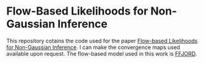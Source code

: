 # Flow-Based Likelihoods for Non-Gaussian Inference


This repository cotains the code used for the paper [Flow-based Likelihoods for Non-Gaussian Inference](https://arxiv.org/abs/2007.05535). I can make the convergence maps used available upon request. The flow-based model used in this work is [FFJORD](https://github.com/rtqichen/ffjord). 




